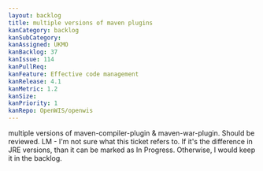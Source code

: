 ```yaml
---
layout: backlog
title: multiple versions of maven plugins
kanCategory: backlog
kanSubCategory:
kanAssigned: UKMO
kanBacklog: 37
kanIssue: 114
kanPullReq:
kanFeature: Effective code management
kanRelease: 4.1
kanMetric: 1.2
kanSize:
kanPriority: 1
kanRepo: OpenWIS/openwis
---
```

multiple versions of maven-compiler-plugin & maven-war-plugin. Should be reviewed. LM - I'm not sure what this ticket refers to. If it's the difference in JRE versions, than it can be marked as In Progress. Otherwise, I would keep it in the backlog.
